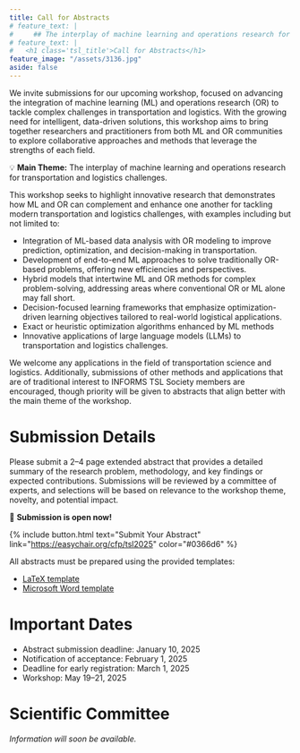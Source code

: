```yaml
---
title: Call for Abstracts
# feature_text: |
#     ## The interplay of machine learning and operations research for transportation and logistics challenges
# feature_text: |
#   <h1 class='tsl_title'>Call for Abstracts</h1>
feature_image: "/assets/3136.jpg"
aside: false
---
```


We invite submissions for our upcoming workshop, focused on advancing the integration of machine learning (ML) and operations research (OR) to tackle complex challenges in transportation and logistics. With the growing need for intelligent, data-driven solutions, this workshop aims to bring together researchers and practitioners from both ML and OR communities to explore collaborative approaches and methods that leverage the strengths of each field.

💡 **Main Theme:** The interplay of machine learning and operations research for transportation and logistics challenges.

This workshop seeks to highlight innovative research that demonstrates how ML and OR can complement and enhance one another for tackling modern transportation and logistics challenges, with examples including but not limited to:
- Integration of ML-based data analysis with OR modeling to improve prediction, optimization, and decision-making in transportation.
- Development of end-to-end ML approaches to solve traditionally OR-based problems, offering new efficiencies and perspectives.
- Hybrid models that intertwine ML and OR methods for complex problem-solving, addressing areas where conventional OR or ML alone may fall short.
- Decision-focused learning frameworks that emphasize optimization-driven learning objectives tailored to real-world logistical applications.
- Exact or heuristic optimization algorithms enhanced by ML methods
- Innovative applications of large language models (LLMs) to transportation and logistics challenges.

We welcome any applications in the field of transportation science and logistics. 
Additionally, submissions of other methods and applications that are of traditional interest to INFORMS TSL Society members are encouraged, though priority will be given to abstracts that align better with the main theme of the workshop.

# Submission Details

Please submit a 2–4 page extended abstract that provides a detailed summary of the research problem, methodology, and key findings or expected contributions. Submissions will be reviewed by a committee of experts, and selections will be based on relevance to the workshop theme, novelty, and potential impact.

📣 **Submission is open now!**

{% include button.html text="Submit Your Abstract"  link="https://easychair.org/cfp/tsl2025" color="#0366d6" %} 

All abstracts must be prepared using the provided templates:
* [LaTeX template](/assets/tsl2025_seoul_template.zip)
* [Microsoft Word template](/assets/tsl2025_seoul_template.docx)


# Important Dates

* Abstract submission deadline: January 10, 2025
* Notification of acceptance: February 1, 2025
* Deadline for early registration: March 1, 2025
* Workshop: May 19–21, 2025

# Scientific Committee
*Information will soon be available.*